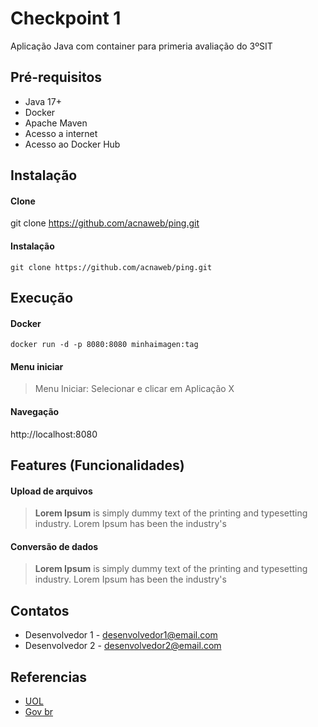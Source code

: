# Checkpoint 1

Aplicação Java com container para primeria avaliação do 3ºSIT


## Pré-requisitos

- Java 17+
- Docker 
- Apache Maven
- Acesso a internet
- Acesso ao Docker Hub

## Instalação

#### Clone

git clone https://github.com/acnaweb/ping.git

#### Instalação

```
git clone https://github.com/acnaweb/ping.git
```

## Execução


#### Docker

```
docker run -d -p 8080:8080 minhaimagen:tag
```

#### Menu iniciar

> Menu Iniciar: Selecionar e clicar em Aplicação X

#### Navegação

http://localhost:8080


## Features (Funcionalidades)

#### Upload de arquivos

> __Lorem Ipsum__ is simply dummy text of the printing and typesetting industry. Lorem Ipsum has been the industry's

#### Conversão de dados

> __Lorem Ipsum__ is simply dummy text of the printing and typesetting industry. Lorem Ipsum has been the industry's


## Contatos

- Desenvolvedor 1 - desenvolvedor1@email.com
- Desenvolvedor 2 - desenvolvedor2@email.com


## Referencias

 - [UOL](https://www.uol.com.br/)
 - [Gov br](https://www.gov.br/)